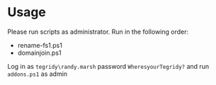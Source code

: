 # Usage
Please run scripts as administrator.
Run in the following order:
* rename-fs1.ps1
* domainjoin.ps1

Log in as `tegridy\randy.marsh` password `WheresyourTegridy?` and run `addons.ps1` as admin
